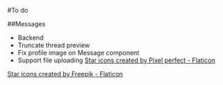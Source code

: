 #To do

##Messages

- Backend
- Truncate thread preview
- Fix profile image on Message component
- Support file uploading
  <a href="https://www.flaticon.com/free-icons/star" title="star icons">Star icons created by Pixel perfect - Flaticon</a>

<a href="https://www.flaticon.com/free-icons/star" title="star icons">Star icons created by Freepik - Flaticon</a>
